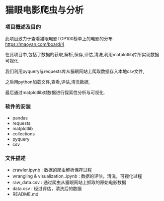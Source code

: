 # 猫眼电影爬虫与分析

### 项目概述及目的

此项目致力于查看猫眼电影TOP100榜单上的电影的分布.
https://maoyan.com/board/4

在此项目中,包括了数据的获取,解析,保存,评估,清洗,利用matplotlib库所实现数据可视化.  

我们利用pyquery与requests库从猫眼网站上爬取数据存入本地csv文件,

之后用python加载文件,查看,评估,清洗数据,

最后通过matplotlib对数据进行探索性分析与可视化.

### 软件的安装

- pandas
- requests
- matplotlib
- collections
- pyquery
- csv

### 文件描述

- crawler.ipynb : 数据的爬虫解析保存过程
- wrangling & visualization..ipynb : 数据的评估，清洗，可视化过程 
- raw_data.csv : 通过爬虫从猫眼网站上抓取的原始电影数据
- data.csv : 经过评估，清洗后的数据
- README.md

